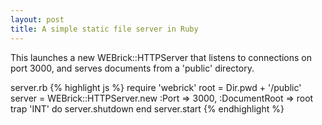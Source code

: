 ```yaml
---
layout: post
title: A simple static file server in Ruby 
---
```

This launches a new WEBrick::HTTPServer that listens to connections on port 3000, and serves documents from a 
'public' directory. 

server.rb
{% highlight js %}
require 'webrick'
root = Dir.pwd + '/public'
server = WEBrick::HTTPServer.new :Port => 3000, :DocumentRoot => root
trap 'INT' do server.shutdown end
server.start
{% endhighlight %}


